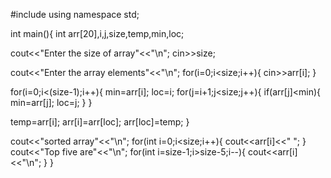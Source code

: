 #include<iostream>
using namespace std;

int main(){
int arr[20],i,j,size,temp,min,loc;

cout<<"Enter the size of array"<<"\n";
cin>>size;

cout<<"Enter the array elements"<<"\n";
for(i=0;i<size;i++){
cin>>arr[i];
}

for(i=0;i<(size-1);i++){
min=arr[i];
loc=i;
for(j=i+1;j<size;j++){
if(arr[j]<min){
 min=arr[j];
 loc=j;
}
}


 temp=arr[i];
arr[i]=arr[loc];
arr[loc]=temp;
}


cout<<"sorted array"<<"\n";
for(int i=0;i<size;i++){
cout<<arr[i]<<" ";
}
cout<<"Top five are"<<"\n";
for(int i=size-1;i>size-5;i--){
 cout<<arr[i]<<"\n";
}
}
